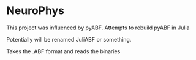 # NeuroPhys

This project was influenced by pyABF. Attempts to rebuild pyABF in Julia

Potentially will be renamed JuliABF or something. 

Takes the .ABF format and reads the binaries
